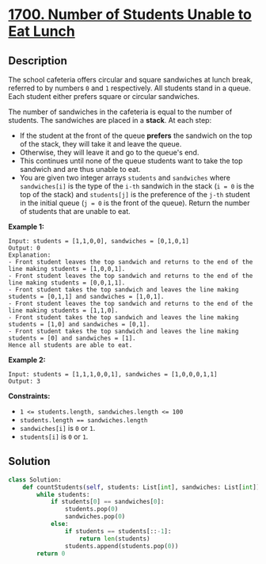 # [1700. Number of Students Unable to Eat Lunch](https://leetcode.com/problems/number-of-students-unable-to-eat-lunch/description/?envType=daily-question&envId=2024-04-08)

## Description

The school cafeteria offers circular and square sandwiches at lunch break, referred to by numbers `0` and `1` respectively. All students stand in a queue. Each student either prefers square or circular sandwiches.

The number of sandwiches in the cafeteria is equal to the number of students. The sandwiches are placed in a **stack**. At each step:

- If the student at the front of the queue **prefers** the sandwich on the top of the stack, they will take it and leave the queue.
- Otherwise, they will leave it and go to the queue's end.
- This continues until none of the queue students want to take the top sandwich and are thus unable to eat.
- You are given two integer arrays `students` and `sandwiches` where `sandwiches[i]` is the type of the `i-th` sandwich in the stack (`i = 0` is the top of the stack) and `students[j]` is the preference of the `j-th` student in the initial queue (`j = 0` is the front of the queue). Return the number of students that are unable to eat.


**Example 1:**

```text
Input: students = [1,1,0,0], sandwiches = [0,1,0,1]
Output: 0
Explanation:
- Front student leaves the top sandwich and returns to the end of the line making students = [1,0,0,1].
- Front student leaves the top sandwich and returns to the end of the line making students = [0,0,1,1].
- Front student takes the top sandwich and leaves the line making students = [0,1,1] and sandwiches = [1,0,1].
- Front student leaves the top sandwich and returns to the end of the line making students = [1,1,0].
- Front student takes the top sandwich and leaves the line making students = [1,0] and sandwiches = [0,1].
- Front student takes the top sandwich and leaves the line making students = [0] and sandwiches = [1].
Hence all students are able to eat.
```

**Example 2:**

```text
Input: students = [1,1,1,0,0,1], sandwiches = [1,0,0,0,1,1]
Output: 3
```

**Constraints:**

- `1 <= students.length, sandwiches.length <= 100`
- `students.length == sandwiches.length`
- `sandwiches[i]` is `0` or `1`.
- `students[i]` is `0` or `1`.


## Solution

```python
class Solution:
    def countStudents(self, students: List[int], sandwiches: List[int]) -> int:
        while students:
            if students[0] == sandwiches[0]:
                students.pop(0)
                sandwiches.pop(0)
            else:
                if students == students[::-1]:
                    return len(students)
                students.append(students.pop(0))
        return 0
```
